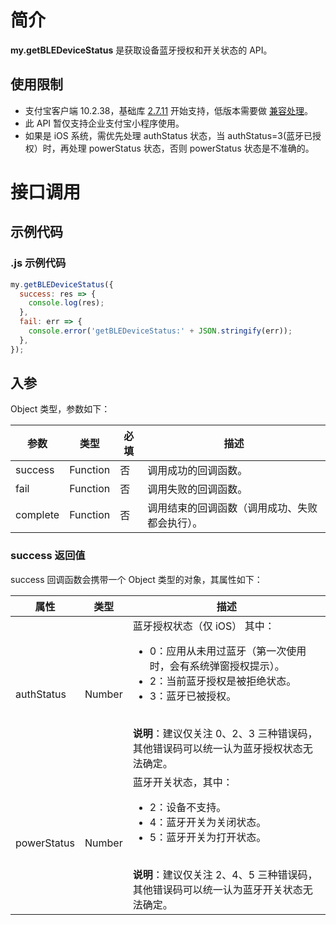 # 简介

**my.getBLEDeviceStatus** 是获取设备蓝牙授权和开关状态的 API。

## 使用限制

- 支付宝客户端 10.2.38，基础库 [2.7.11](https://opendocs.alipay.com/mini/framework/lib-upgrade-v2) 开始支持，低版本需要做 [兼容处理](https://docs.alipay.com/mini/framework/compatibility)。
- 此 API 暂仅支持企业支付宝小程序使用。
- 如果是 iOS 系统，需优先处理 authStatus 状态，当 authStatus=3(蓝牙已授权）时，再处理 powerStatus 状态，否则 powerStatus 状态是不准确的。

# 接口调用

## 示例代码

### .js 示例代码

```javascript
my.getBLEDeviceStatus({
  success: res => {
    console.log(res);
  },
  fail: err => {
    console.error('getBLEDeviceStatus:' + JSON.stringify(err));
  },
});
```

## 入参

Object 类型，参数如下：

| **参数** | **类型** | **必填** | **描述** |
| --- | --- | --- | --- |
| success | Function | 否 | 调用成功的回调函数。 |
| fail | Function | 否 | 调用失败的回调函数。 |
| complete | Function | 否 | 调用结束的回调函数（调用成功、失败都会执行）。 |

### success 返回值

success 回调函数会携带一个 Object 类型的对象，其属性如下：

| **属性** | **类型** | **描述** |
| --- | --- | --- |
| authStatus | Number | 蓝牙授权状态（仅 iOS） 其中：<br /><ul><li>0：应用从未用过蓝牙（第一次使用时，会有系统弹窗授权提示）。</li><li>2：当前蓝牙授权是被拒绝状态。</li><li>3：蓝牙已被授权。</li></ul><br /> **说明**：建议仅关注 0、2、3 三种错误码，其他错误码可以统一认为蓝牙授权状态无法确定。 |
| powerStatus | Number | 蓝牙开关状态，其中：<ul><li>2：设备不支持。</li><li>4：蓝牙开关为关闭状态。</li><li>5：蓝牙开关为打开状态。</li></ul><br /> **说明**：建议仅关注 2、4、5 三种错误码，其他错误码可以统一认为蓝牙开关状态无法确定。 |
